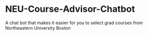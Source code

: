 # NEU-Course-Advisor-Chatbot
A chat bot that makes it easier for you to select grad courses from Northeastern University Boston
